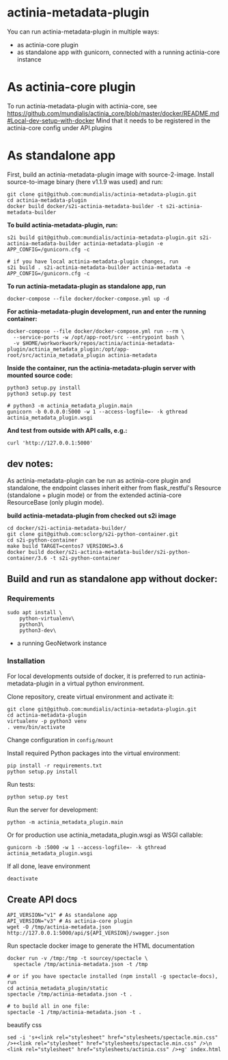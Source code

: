 # actinia-metadata-plugin

You can run actinia-metadata-plugin in multiple ways:

* as actinia-core plugin
* as standalone app with gunicorn, connected with a running actinia-core instance

# As actinia-core plugin

To run actinia-metadata-plugin with actinia-core, see https://github.com/mundialis/actinia_core/blob/master/docker/README.md#Local-dev-setup-with-docker
Mind that it needs to be registered in the actinia-core config under API.plugins


# As standalone app

First, build an actinia-metadata-plugin image with source-2-image. Install source-to-image binary (here v1.1.9 was used) and run:
```
git clone git@github.com:mundialis/actinia-metadata-plugin.git
cd actinia-metadata-plugin
docker build docker/s2i-actinia-metadata-builder -t s2i-actinia-metadata-builder
```
__To build actinia-metadata-plugin, run:__
```
s2i build git@github.com:mundialis/actinia-metadata-plugin.git s2i-actinia-metadata-builder actinia-metadata-plugin -e APP_CONFIG=/gunicorn.cfg -c

# if you have local actinia-metadata-plugin changes, run
s2i build . s2i-actinia-metadata-builder actinia-metadata -e APP_CONFIG=/gunicorn.cfg -c

```
__To run actinia-metadata-plugin as standalone app, run__
```
docker-compose --file docker/docker-compose.yml up -d
```

__For actinia-metadata-plugin development, run and enter the running container:__
```
docker-compose --file docker/docker-compose.yml run --rm \
  --service-ports -w /opt/app-root/src --entrypoint bash \
  -v $HOME/workworkwork/repos/actinia/actinia-metadata-plugin/actinia_metadata_plugin:/opt/app-root/src/actinia_metadata_plugin actinia-metadata
```

__Inside the container, run the actinia-metadata-plugin server with mounted source code:__
```
python3 setup.py install
python3 setup.py test

# python3 -m actinia_metadata_plugin.main
gunicorn -b 0.0.0.0:5000 -w 1 --access-logfile=- -k gthread actinia_metadata_plugin.wsgi
```

__And test from outside with API calls, e.g.:__
```
curl 'http://127.0.0.1:5000'
```

## dev notes:

As actinia-metadata-plugin can be run as actinia-core plugin and standalone,
the endpoint classes inherit either from flask_restful's Resource (standalone +
plugin mode) or from the extended actinia-core ResourceBase (only plugin mode).

__build actinia-metadata-plugin from checked out s2i image__
```
cd docker/s2i-actinia-metadata-builder/
git clone git@github.com:sclorg/s2i-python-container.git
cd s2i-python-container
make build TARGET=centos7 VERSIONS=3.6
docker build docker/s2i-actinia-metadata-builder/s2i-python-container/3.6 -t s2i-python-container
```

## Build and run as standalone app without docker:

### Requirements
```
sudo apt install \
    python-virtualenv\
    python3\
    python3-dev\
```
* a running GeoNetwork instance

### Installation
For local developments outside of docker, it is preferred to run actinia-metadata-plugin in a virtual python environment.

Clone repository, create virtual environment and activate it:
```
git clone git@github.com:mundialis/actinia-metadata-plugin.git
cd actinia-metadata-plugin
virtualenv -p python3 venv
. venv/bin/activate
```

Change configuration in ```config/mount```

Install required Python packages into the virtual environment:
```
pip install -r requirements.txt
python setup.py install
```
Run tests:
```
python setup.py test
```

Run the server for development:
```
python -m actinia_metadata_plugin.main
```

Or for production use actinia_metadata_plugin.wsgi as WSGI callable:
```
gunicorn -b :5000 -w 1 --access-logfile=- -k gthread actinia_metadata_plugin.wsgi

```

If all done, leave environment
```
deactivate
```

## Create API docs
```
API_VERSION="v1" # As standalone app
API_VERSION="v3" # As actinia-core plugin
wget -O /tmp/actinia-metadata.json http://127.0.0.1:5000/api/${API_VERSION}/swagger.json
```
Run spectacle docker image to generate the HTML documentation
```
docker run -v /tmp:/tmp -t sourcey/spectacle \
  spectacle /tmp/actinia-metadata.json -t /tmp

# or if you have spectacle installed (npm install -g spectacle-docs), run
cd actinia_metadata_plugin/static
spectacle /tmp/actinia-metadata.json -t .

# to build all in one file:
spectacle -1 /tmp/actinia-metadata.json -t .
```
beautify css
```
sed -i 's+<link rel="stylesheet" href="stylesheets/spectacle.min.css" />+<link rel="stylesheet" href="stylesheets/spectacle.min.css" />\n    <link rel="stylesheet" href="stylesheets/actinia.css" />+g' index.html
```
